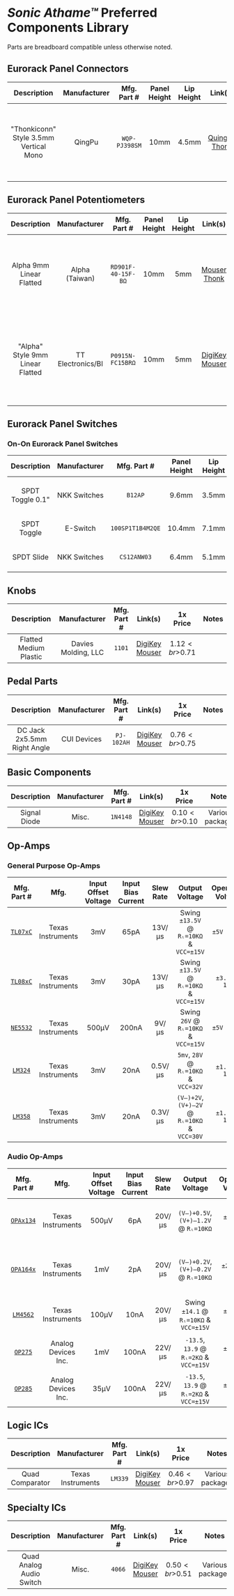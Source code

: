 # *Sonic Athame™* Preferred Components Library
Parts are breadboard compatible unless otherwise noted.

## Eurorack Panel Connectors
| Description | Manufacturer | Mfg. Part # | Panel Height | Lip Height | Link(s) | 1x Price | Notes |
| :---------: | :----------: | :---------: | :----------: | :--------: | :-----: | :------: | :---: |
| "Thonkiconn" Style 3.5mm Vertical Mono | QingPu | `WQP-PJ398SM` | 10mm | 4.5mm | [QuingPu](http://www.qingpu-electronics.com/en/products/WQP-PJ398SM-362.html)<br>[Thonk](https://www.thonk.co.uk/shop/3-5mm-jacks/) | $0.15<br>$0.52 | Other part numbers: `WQP-WQP518MA`, `PJ398SM`<br>No MOQ for QingPu |

## Eurorack Panel Potentiometers
| Description | Manufacturer | Mfg. Part # | Panel Height | Lip Height | Link(s) | 1x Price | Notes |
| :---------: | :----------: | :---------: | :----------: | :--------: | :-----: | :------: | :---: |
| Alpha 9mm Linear Flatted | Alpha (Taiwan)  | `RD901F-40-15F-BΩ` | 10mm | 5mm | [Mouser](https://mou.sr/3grnudD)<br>[Thonk](https://www.thonk.co.uk/shop/alpha-9mm-pots-dshaft/) | $4.41<br>$1.85 | Anti-rotation tab (removed on Thonk version)<br>Values for `Ω`: `10K`, `100K` |
| "Alpha" Style 9mm Linear Flatted | TT Electronics/BI | `P0915N-FC15BRΩ` | 10mm | 5mm | [DigiKey](https://www.digikey.com/short/zbdp2f)<br>[Mouser](https://mou.sr/3jWTyrG) | $1.36<br>$1.20 | Anti-rotation tab<br>Replaces Alpha `RD901F-40-15F-BΩ`<br>Values for`Ω`: `10K`, `100K` |

## Eurorack Panel Switches
### On-On Eurorack Panel Switches
| Description | Manufacturer | Mfg. Part # | Panel Height | Lip Height | Link(s) | 1x Price | Notes |
| :---------: | :----------: | :---------: | :----------: | :--------: | :-----: | :------: | :---: |
| SPDT Toggle 0.1" | NKK Switches | `B12AP` | 9.6mm | 3.5mm | [DigiKey](https://www.digikey.com/short/z58hc0)<br>[Mouser](https://www.mouser.com/ProductDetail/NKK-Switches/B12AP?qs=ANFmI0Q3%2FCGXvpxz3x%2FfEw%3D%3D#.XyL2ISB3T3k.link) | $3.55<br>$3.35 | Anti-rotation tab<br>Only for prototyping |
| SPDT Toggle | E-Switch | `100SP1T1B4M2QE` | 10.4mm | 7.1mm | [DigiKey](https://www.digikey.com/short/zbvbz2)<br>[Mouser](https://www.mouser.com/ProductDetail/E-Switch/100SP1T1B4M2QE?qs=YXf4ACKMM4xJ0mJK%2FyIa1g%3D%3D#.XyL2XOD1nMk.link) | $1.99<br>$2.02 | Not breadboard compatible |
| SPDT Slide | NKK Switches | `CS12ANW03` | 6.4mm | 5.1mm | [DigiKey](https://www.digikey.com/short/zbvtvq)<br>[Mouser](https://www.mouser.com/ProductDetail/NKK-Switches/CS12ANW03?qs=4P1McwaGddbVHu%252BBZT0egw%3D%3D#.XyL2_U-TmQU.link) | $2.25<br>$1.80 | Not breadboard compatible |

## Knobs
| Description | Manufacturer | Mfg. Part # | Link(s) | 1x Price | Notes |
| :---------: | :----------: | :---------: | :-----: | :------: | :---: |
| Flatted Medium Plastic | Davies Molding, LLC | `1101` | [DigiKey](https://www.digikey.com/short/zbv9mm)<br>[Mouser](https://www.mouser.com/ProductDetail/Davies-Molding/1101?qs=byeeYqUIh0PVJzrDf6EcyQ%3D%3D#.XyL1Jf3w6ZM.link) | $1.12<br>$0.71 |  |

## Pedal Parts
| Description | Manufacturer | Mfg. Part # | Link(s) | 1x Price | Notes |
| :---------: | :----------: | :---------: | :-----: | :------: | :---: |
| DC Jack 2x5.5mm Right Angle | CUI Devices | `PJ-102AH` | [DigiKey](https://www.digikey.com/short/zbdj1r)<br>[Mouser](https://www.mouser.com/ProductDetail/CUI-Devices/PJ-102AH?qs=WyjlAZoYn50Yq4CrVLCXLw%3D%3D#.XyL3205VTro.link) | $0.76<br>$0.75 |  |

## Basic Components
| Description | Manufacturer | Mfg. Part # | Link(s) | 1x Price | Notes |
| :---------: | :----------: | :---------: | :-----: | :------: | :---: |
| Signal Diode | Misc. | `1N4148` | [DigiKey](https://www.digikey.com/short/zbdp78)<br>[Mouser](https://www.mouser.com/ProductDetail/ON-Semiconductor-Fairchild/1N4148TR?qs=i4Fj9T%2FoRm%252BOzV8sfXrhvQ%3D%3D#.XyL3Vj1SOb8.link) | $0.10<br>$0.10 | Various packages |

## Op-Amps
### General Purpose Op-Amps
| Mfg. Part # | Mfg. | Input Offset Voltage | Input Bias Current | Slew Rate | Output Voltage | Operating Voltage | Link(s) | 1x Price | Notes |
| :---------: | :--: | :------------------: | :----------------: | :-------: | :------------: | :---------------: | :-----: | :------: | :---: |
| [`TL07xC`](https://www.ti.com/lit/ds/symlink/tl071a.pdf) | Texas Instruments | 3mV | 65pA | 13V/μs | Swing `±13.5V` @ `Rₗ=10KΩ` & `VCC=±15V` | `±5V ~ 15V` | [DigiKey](https://www.digikey.com/short/z5pjq5)<br>[Mouser](https://www.mouser.com/ProductDetail/Texas-Instruments/TL074CN?qs=AMJt07B76uv7dLYnj7iLiQ%3D%3D#.XyN2trNhhdo.link) | $0.65<br>$0.65 | Various packages<br>Values for `x`: `1`, `2`, `4` |
| [`TL08xC`](https://www.ti.com/lit/ds/symlink/tl081a.pdf) | Texas Instruments | 3mV | 30pA | 13V/μs | Swing `±13.5V` @ `Rₗ=10KΩ` & `VCC=±15V` | `±3.5V ~ 18V` | [DigiKey](https://www.digikey.com/short/z5pjq9)<br>[Mouser](https://www.mouser.com/ProductDetail/Texas-Instruments/TL084CN?qs=q2XTDbzbm6ANF36GVAxPiQ%3D%3D#.XyN3JOw5b1I.link) | $0.55<br>$0.55 | Various packages<br>Values for `x`: `1`, `2`, `4` |
| [`NE5532`](https://www.ti.com/lit/ds/symlink/ne5532.pdf) | Texas Instruments | 500µV | 200nA | 9V/μs | Swing `26V` @ `Rₗ=10KΩ` & `VCC=±15V` | `±5V ~ 15V` | [DigiKey](https://www.digikey.com/short/z5pjzv)<br>[Mouser](https://www.mouser.com/ProductDetail/Texas-Instruments/NE5532P?qs=3pnr37ZAbK%252Bre0OAHDmGsw%3D%3D#.XyN3bNGNpRw.link) | $0.56<br>$0.57 | Various packages<br>Dual op-amp |
| [`LM324`](https://www.ti.com/lit/ds/symlink/lm224.pdf) | Texas Instruments | 3mV | 20nA | 0.5V/μs | `5mv`, `28V` @ `Rₗ=10KΩ` & `VCC=32V` | `±1.5V ~ 16V` | [DigiKey](https://www.digikey.com/short/z5z3qp)<br>[Mouser](https://www.mouser.com/ProductDetail/Texas-Instruments/LM324N?qs=VolsR0DjNPqtt3qB38bTqw%3D%3D#.XyQ7rpVX9wM.link) | $0.48<br>$0.49 | Various packages<br>Quad op-amp |
| [`LM358`](https://www.ti.com/lit/ds/symlink/lm358.pdf) | Texas Instruments | 3mV | 20nA | 0.3V/μs | `(V–)+2V`, `(V+)–2V` @ `Rₗ=10KΩ` & `VCC=30V` | `±1.5V ~ 16V` | [DigiKey](https://www.digikey.com/short/z5zbhb)<br>[Mouser](https://www.mouser.com/ProductDetail/Texas-Instruments/LM358P?qs=X1HXWTtiZ0QtOTT8%252BVnsyw%3D%3D#.XyR-O0I0gew.link) | $0.35<br>$0.35 | Various packages<br>Dual op-amp |
### Audio Op-Amps
| Mfg. Part # | Mfg. | Input Offset Voltage | Input Bias Current | Slew Rate | Output Voltage | Operating Voltage | Link(s) | 1x Price | Notes |
| :---------: | :--: | :------------------: | :----------------: | :-------: | :------------: | :---------------: | :-----: | :------: | :---: |
| [`OPAx134`](https://www.ti.com/lit/ds/symlink/opa134.pdf) | Texas Instruments | 500µV | 6pA | 20V/μs | `(V–)+0.5V`, `(V+)–1.2V` @ `Rₗ=10KΩ` | `±2.5V ~ 18V` | [DigiKey](https://www.digikey.com/short/z5pj59)<br>[Mouser](https://www.mouser.com/ProductDetail/Texas-Instruments/OPA2134PA?qs=7nS3%252BbEUL6uyT34OzaiM4g%3D%3D#.XyN3ssGQOMY.link) | $4.79<br>$4.80 | Various packages<br>Values for `x`: `1`, `2`, `4` |
| [`OPA164x`](https://www.ti.com/lit/ds/symlink/opa1642.pdf) | Texas Instruments | 1mV | 2pA | 20V/μs | `(V–)+0.2V`, `(V+)–0.2V` @ `Rₗ=10KΩ` | `±2.25V ~ 18V` | [DigiKey](https://www.digikey.com/short/z5z3v7)<br>[Mouser](https://www.mouser.com/ProductDetail/Texas-Instruments/OPA1642AIDR?qs=%2Fqzd9s%252BcLd5XsvkIemKm8g%3D%3D#.XyRBTnZBpqk.link) | $2.09<br>$2.09 | SMD only<br>Various packages<br>Values for `x`: `1`, `2`, `4` |
| [`LM4562`](https://www.ti.com/lit/ds/snas326k/snas326k.pdf) | Texas Instruments | 100µV | 10nA | 20V/μs | Swing `±14.1` @ `Rₗ=10KΩ` & `VCC=±15V` | `±2.5V ~ 17V` | [DigiKey](https://www.digikey.com/short/z5zqbf)<br>[Mouser](https://www.mouser.com/ProductDetail/Texas-Instruments/LM4562NA-NOPB?qs=QbsRYf82W3Gc2w4DLq%252BZjw%3D%3D#.XyREeDlMmRA.link) | $1.64<br>$1.65 | Various packages<br>Dual op-amp |
| [`OP275`](https://www.analog.com/media/en/technical-documentation/data-sheets/OP275.pdf) | Analog Devices Inc. | 1mV | 100nA | 22V/μs | `-13.5`, `13.9` @ `Rₗ=2KΩ` & `VCC=±15V` | `±4.5V ~ 22V` | [DigiKey](https://www.digikey.com/short/z5zjqh)<br>[Mouser](https://www.mouser.com/ProductDetail/Analog-Devices/OP275GPZ?qs=WIvQP4zGanhBjWhdN34Npg%3D%3D#.XyRP5GNHYBk.link) | $4.58<br>$4.58 | Various packages<br>Dual op-amp |
| [`OP285`](https://www.analog.com/media/en/technical-documentation/data-sheets/OP285.pdf) | Analog Devices Inc. | 35μV | 100nA | 22V/μs | `-13.5`, `13.9` @ `Rₗ=2KΩ` & `VCC=±15V` | `±4.5V ~ 22V` | [DigiKey](https://www.digikey.com/short/z5zj9z)<br>[Mouser](https://www.mouser.com/ProductDetail/Analog-Devices/OP285GSZ-REEL7?qs=WIvQP4zGaniWrYKTl8pidA%3D%3D#.XyRU3iJv62U.link) | $6.71<br>$6.71 | SMD only<br>Dual op-amp |

## Logic ICs
| Description | Manufacturer | Mfg. Part # | Link(s) | 1x Price | Notes |
| :---------: | :----------: | :---------: | :-----: | :------: | :---: |
| Quad Comparator | Texas Instruments | `LM339`‎ | [DigiKey](https://www.digikey.com/short/z5p8jm)<br>[Mouser](https://www.mouser.com/ProductDetail/Texas-Instruments/LM339N-NOPB?qs=X1J7HmVL2ZF1segfOShF0A%3D%3D#.XyN4bjoPaP4.link) | $0.46<br>$0.97 | Various packages |

## Specialty ICs
| Description | Manufacturer | Mfg. Part # | Link(s) | 1x Price | Notes |
| :---------: | :----------: | :---------: | :-----: | :------: | :---: |
| Quad Analog Audio Switch | Misc. | `4066` | [DigiKey](https://www.digikey.com/short/zbdp39)<br>[Mouser](https://www.mouser.com/ProductDetail/Texas-Instruments/SN74HC4066N?qs=YhsVCygOPE1gsJI4%2FXFoTg%3D%3D#.XyL3nkkfVVc.link) | $0.50<br>$0.51 | Various packages |
